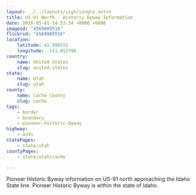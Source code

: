 ```yaml
---
layout: ../../layouts/sign/single.astro
title: US-91 North - Historic Byway Information
date: 2010-05-01 14:53:34 +0000 +0000
imageid: "4569889516"
flickrid: "4569889516"
location:
    latitude: 41.998551
    longitude: -111.812796
country:
    name: United States
    slug: united-states
state:
    name: Utah
    slug: utah
county:
    name: Cache County
    slug: cache
tags:
    - border
    - boundary
    - pioneer-historic-byway
highway:
    - us91
statePages:
    - state/utah
countyPages:
    - state/utah/cache

---
```

Pioneer Historic Byway information on US-91 north approaching the Idaho State line.  Pioneer Historic Byway is within the state of Idaho.